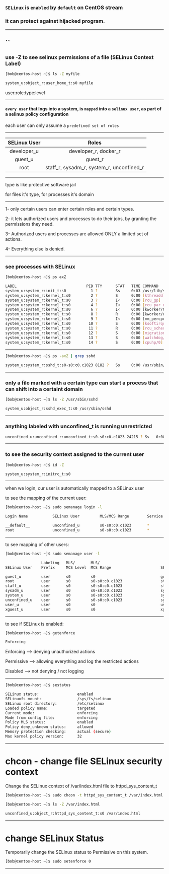 

### `SELinux` is `enabled` by `default` on CentOS stream


### it can protect against hijacked program.

________________________________________________________________________________________________

## ``

### use -Z to see selinux permissions of a file (SELinux Context Label)

```bash
[bob@centos-host ~]$ ls -Z myfile

system_u:object_r:user_home_t:s0 myfile
```

user:role:type:level 


________________________________________________________________________________________________


#### `every user` that logs into a system, is `mapped` into a `selinux user`, as part of a selinux policy configuration

each user can only assume a `predefined set of roles`

________________________________________________________________________________________________


| SELinux User | Roles |
| :---: | :---: |
| developer_u | developer_r, docker_r |
| guest_u | guest_r |
| root | staff_r, sysadm_r, system_r, unconfined_r |


________________________________________________________________________________________________


type is like protective software jail


for files it's type, for processes it's domain


________________________________________________________________________________________________



1- only certain users can enter certain roles and certain types.

2- it lets authorized users and processes to do their jobs, by granting the permissions they need.

3- Authorized users and processes are allowed ONLY a limited set of actions.

4- Everything else is denied.


________________________________________________________________________________________________


### see processes with SELinux

```bash
[bob@centos-host ~]$ ps axZ

LABEL                               PID TTY      STAT   TIME COMMAND
system_u:system_r:init_t:s0           1 ?        Ss     0:03 /usr/lib/syst
system_u:system_r:kernel_t:s0         2 ?        S      0:00 [kthreadd]
system_u:system_r:kernel_t:s0         3 ?        I<     0:00 [rcu_gp]
system_u:system_r:kernel_t:s0         4 ?        I<     0:00 [rcu_par_gp]
system_u:system_r:kernel_t:s0         6 ?        I<     0:00 [kworker/0:0H
system_u:system_r:kernel_t:s0         8 ?        R      0:00 [kworker/u2:0
system_u:system_r:kernel_t:s0         9 ?        I<     0:00 [mm_percpu_wq
system_u:system_r:kernel_t:s0        10 ?        S      0:00 [ksoftirqd/0]
system_u:system_r:kernel_t:s0        11 ?        R      0:00 [rcu_sched]
system_u:system_r:kernel_t:s0        12 ?        S      0:00 [migration/0]
system_u:system_r:kernel_t:s0        13 ?        S      0:00 [watchdog/0]
system_u:system_r:kernel_t:s0        14 ?        S      0:00 [cpuhp/0]
```

________________________________________________________________________________________________




```bash
[bob@centos-host ~]$ ps -axZ | grep sshd

system_u:system_r:sshd_t:s0-s0:c0.c1023 8182 ?   Ss     0:00 /usr/sbin/sshd -D -u0 
```

________________________________________________________________________________________________


### only a file marked with a certain type can start a process that can shift into a certaint domain


```bash
[bob@centos-host ~]$ ls -Z /usr/sbin/sshd

system_u:object_r:sshd_exec_t:s0 /usr/sbin/sshd
```

________________________________________________________________________________________________


### anything labeled with unconfined_t is running unrestricted

```bash
unconfined_u:unconfined_r:unconfined_t:s0-s0:c0.c1023 24215 ? Ss   0:00 /usr/lib/systemd/
```

________________________________________________________________________________________________



### to see the security context assigned to the current user 

```bash
[bob@centos-host ~]$ id -Z

system_u:system_r:initrc_t:s0
```

________________________________________________________________________________________________


when we login, our user is automatically mapped to a SELinux user

to see the mapping of the current user:

```bash
[bob@centos-host ~]$ sudo semanage login -l

Login Name           SELinux User         MLS/MCS Range        Service

__default__          unconfined_u         s0-s0:c0.c1023       *
root                 unconfined_u         s0-s0:c0.c1023       *
```

________________________________________________________________________________________________


to see mapping of other users:

```bash
[bob@centos-host ~]$ sudo semanage user -l

                Labeling   MLS/       MLS/                          
SELinux User    Prefix     MCS Level  MCS Range                      SELinux Roles

guest_u         user       s0         s0                             guest_r
root            user       s0         s0-s0:c0.c1023                 staff_r sysadm_r system_r unconfined_r
staff_u         user       s0         s0-s0:c0.c1023                 staff_r sysadm_r unconfined_r
sysadm_u        user       s0         s0-s0:c0.c1023                 sysadm_r
system_u        user       s0         s0-s0:c0.c1023                 system_r unconfined_r
unconfined_u    user       s0         s0-s0:c0.c1023                 system_r unconfined_r
user_u          user       s0         s0                             user_r
xguest_u        user       s0         s0                             xguest_r
```

________________________________________________________________________________________________


to see if SELinux is enabled:

```bash
[bob@centos-host ~]$ getenforce

Enforcing
```

Enforcing     -->     denying unauthorized actions

Permissive    -->     allowing everything and log the restricted actions

Disabled      -->     not denying / not logging 


________________________________________________________________________________________________




```bash
[bob@centos-host ~]$ sestatus

SELinux status:                 enabled
SELinuxfs mount:                /sys/fs/selinux
SELinux root directory:         /etc/selinux
Loaded policy name:             targeted
Current mode:                   enforcing
Mode from config file:          enforcing
Policy MLS status:              enabled
Policy deny_unknown status:     allowed
Memory protection checking:     actual (secure)
Max kernel policy version:      32
```

________________________________________________________________________________________________



#        chcon - change file SELinux security context


Change the SELinux context of /var/index.html file to httpd_sys_content_t



```bash
[bob@centos-host ~]$ sudo chcon -t httpd_sys_content_t /var/index.html
```


```bash
[bob@centos-host ~]$ ls -Z /var/index.html

unconfined_u:object_r:httpd_sys_content_t:s0 /var/index.html
```


________________________________________________________________________________________________



# change SELinux Status

Temporarily change the SELinux status to Permissive on this system.






```bash
[bob@centos-host ~]$ sudo setenforce 0
```

________________________________________________________________________________________________
